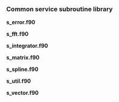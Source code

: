 ### Common service subroutine library

**s_error.f90**

**s_fft.f90**

**s_integrator.f90**

**s_matrix.f90**

**s_spline.f90**

**s_util.f90**

**s_vector.f90**